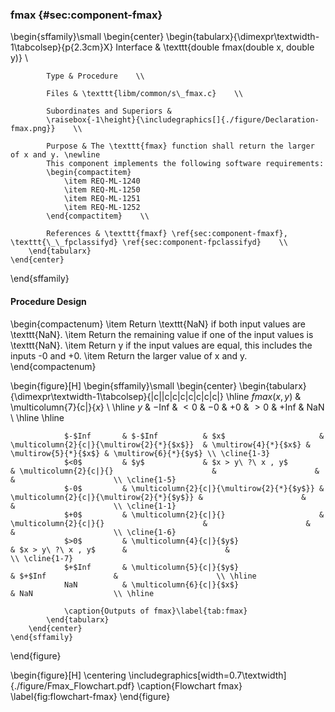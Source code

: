 ### fmax {#sec:component-fmax}

\begin{sffamily}\small
	\begin{center}
		\begin{tabularx}{\dimexpr\textwidth-1\tabcolsep}{p{2.3cm}X}
			Interface       & \texttt{double fmax(double x, double y)} \\ 
			
			Type & Procedure    \\ 
			
			Files & \texttt{libm/common/s\_fmax.c}    \\ 
			
			Subordinates and Superiors &
			\raisebox{-1\height}{\includegraphics[]{./figure/Declaration-fmax.png}}    \\ 
			
			Purpose & The \texttt{fmax} function shall return the larger of x and y. \newline
			This component implements the following software requirements:
			\begin{compactitem}
				\item REQ-ML-1240
				\item REQ-ML-1250
				\item REQ-ML-1251
				\item REQ-ML-1252
			\end{compactitem}    \\ 
			
			References & \texttt{fmaxf} \ref{sec:component-fmaxf}, \texttt{\_\_fpclassifyd} \ref{sec:component-fpclassifyd}    \\ 
		\end{tabularx}
	\end{center}
\end{sffamily}

#### Procedure Design

\begin{compactenum}
	\item Return \texttt{NaN} if both input values are \texttt{NaN}.
	\item Return the remaining value if one of the input values is \texttt{NaN}.
	\item Return y if the input values are equal, this includes the inputs -0 and +0.
	\item Return the larger value of x and y.
\end{compactenum}

\begin{figure}[H]
	\begin{sffamily}\small
		\begin{center}
			\begin{tabularx}{\dimexpr\textwidth-1\tabcolsep}{|c||c|c|c|c|c|c|c|}
				\hline
				$fmax(x, y)$ & \multicolumn{7}{c|}{$x$}                                                                                                                                    \\ \hline
				$y$          & $-$Inf          & $<0$                    & $-0$                 & $+0$                & $>0$                 & $+$Inf               & NaN                  \\ \hline \hline
				
				$-$Inf       & $-$Inf          & $x$                     & \multicolumn{2}{c|}{\multirow{2}{*}{$x$}}  & \multirow{4}{*}{$x$} & \multirow{5}{*}{$x$} & \multirow{6}{*}{$y$} \\ \cline{1-3}
				$<0$         & $y$             & $x > y\ ?\ x , y$         & \multicolumn{2}{c|}{}                      &                      &                      &                      \\ \cline{1-5}
				$-0$         & \multicolumn{2}{c|}{\multirow{2}{*}{$y$}} & \multicolumn{2}{c|}{\multirow{2}{*}{$y$}} &                      &                      &                      \\ \cline{1-1}
				$+0$         & \multicolumn{2}{c|}{}                     & \multicolumn{2}{c|}{}                      &                      &                      &                      \\ \cline{1-6}
				$>0$         & \multicolumn{4}{c|}{$y$}                                                               & $x > y\ ?\ x , y$      &                      &                      \\ \cline{1-7}
				$+$Inf       & \multicolumn{5}{c|}{$y$}                                                                                      & $+$Inf               &                      \\ \hline
				NaN          & \multicolumn{6}{c|}{$x$}                                                                                                             & NaN                  \\ \hline
				
				\caption{Outputs of fmax}\label{tab:fmax}
			\end{tabularx}
		\end{center}
	\end{sffamily}
\end{figure}

\begin{figure}[H]
	\centering
	\includegraphics[width=0.7\textwidth]{./figure/Fmax_Flowchart.pdf}
	\caption{Flowchart fmax}
	\label{fig:flowchart-fmax}
\end{figure}